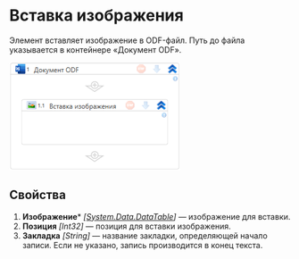 # Вставка изображения

Элемент вставляет изображение в ODF-файл. Путь до файла указывается в контейнере «Документ ODF».

![](<../../../.gitbook/assets1/windows_items/odf-input-image.png>)


## Свойства

1. **Изображение**\* *[[System.Data.DataTable](https://learn.microsoft.com/ru-ru/dotnet/api/system.data.datatable?view=net-5.0)]* — изображение для вставки.  
2. **Позиция** *[Int32]* — позиция для вставки изображения. 
3. **Закладка** *[String]* — название закладки, определяющей начало записи. Если не указано, запись производится в конец текста.


